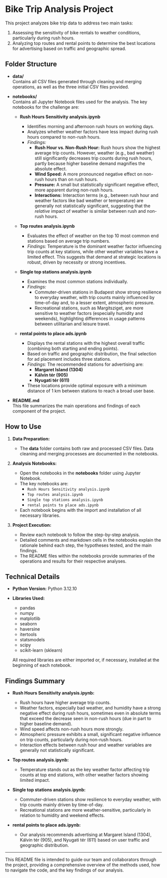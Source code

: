 # Bike Trip Analysis Project

This project analyzes bike trip data to address two main tasks:
1. Assessing the sensitivity of bike rentals to weather conditions, particularly during rush hours.
2. Analyzing top routes and rental points to determine the best locations for advertising based on traffic and geographic spread.

## Folder Structure

- **data/**  
  Contains all CSV files generated through cleaning and merging operations, as well as the three initial CSV files provided.

- **notebooks/**  
  Contains all Jupyter Notebook files used for the analysis. The key notebooks for the challenge are:
  
  - **Rush Hours Sensitivity analysis.ipynb**  
    - Identifies morning and afternoon rush hours on working days.
    - Analyzes whether weather factors have less impact during rush hours compared to non-rush hours.
    - *Findings:*
      - **Rush Hour vs. Non-Rush Hour:** Rush hours show the highest average trip counts. However, weather (e.g., bad weather) still significantly decreases trip counts during rush hours, partly because higher baseline demand magnifies the absolute effect.
      - **Wind Speed:** A more pronounced negative effect on non-rush hours than on rush hours.
      - **Pressure:** A small but statistically significant negative effect, more apparent during non-rush hours.
      - **Interactions:** Interaction terms (e.g., between rush hour and weather factors like bad weather or temperature) are generally not statistically significant, suggesting that the *relative* impact of weather is similar between rush and non-rush hours.
  
  - **Top routes analysis.ipynb**  
    - Evaluates the effect of weather on the top 10 most common end stations based on average trip numbers.
    - *Findings:* Temperature is the dominant weather factor influencing trip counts at key stations, while other weather variables have a limited effect. This suggests that demand at strategic locations is robust, driven by necessity or strong incentives.

  - **Single top stations analysis.ipynb**  
    - Examines the most common stations individually.
    - *Findings:*
      - Commuter-driven stations in Budapest show strong resilience to everyday weather, with trip counts mainly influenced by time-of-day and, to a lesser extent, atmospheric pressure.
      - Recreational stations, such as Margitsziget, are more sensitive to weather factors (especially humidity and weekends), highlighting differences in usage patterns between utilitarian and leisure travel.

  - **rental points to place ads.ipynb**  
    - Displays the rental stations with the highest overall traffic (combining both starting and ending points).
    - Based on traffic and geographic distribution, the final selection for ad placement includes three stations.
    - *Findings:* The recommended stations for advertising are:
      - **Margaret Island (1304)**
      - **Kálvin tér (905)**
      - **Nyugati tér (611)**
    - These locations provide optimal exposure with a minimum distance of 1 km between stations to reach a broad user base.

- **README.md**  
  This file summarizes the main operations and findings of each component of the project.

## How to Use

1. **Data Preparation:**
   - The **data** folder contains both raw and processed CSV files. Data cleaning and merging processes are documented in the notebooks.
  
2. **Analysis Notebooks:**
   - Open the notebooks in the **notebooks** folder using Jupyter Notebook.
   - The key notebooks are:
     - `Rush Hours Sensitivity analysis.ipynb`
     - `Top routes analysis.ipynb`
     - `Single top stations analysis.ipynb`
     - `rental points to place ads.ipynb`
   - Each notebook begins with the import and installation of all necessary libraries.
  
3. **Project Execution:**
   - Review each notebook to follow the step-by-step analysis.
   - Detailed comments and markdown cells in the notebooks explain the rationale behind each step, the hypotheses tested, and the main findings.
   - The README files within the notebooks provide summaries of the operations and results for their respective analyses.

## Technical Details

- **Python Version:** Python 3.12.10
- **Libraries Used:**
  - pandas
  - numpy
  - matplotlib
  - seaborn
  - haversine
  - itertools
  - statsmodels
  - scipy
  - scikit-learn (sklearn)
  
  All required libraries are either imported or, if necessary, installed at the beginning of each notebook.

## Findings Summary

- **Rush Hours Sensitivity analysis.ipynb:**
  - Rush hours have higher average trip counts.
  - Weather factors, especially bad weather, and humidity have a strong negative effect during rush hours, sometimes even in absolute terms that exceed the decrease seen in non-rush hours (due in part to higher baseline demand).
  - Wind speed affects non-rush hours more strongly.
  - Atmospheric pressure exhibits a small, significant negative influence on trip counts, particularly during non-rush hours.
  - Interaction effects between rush hour and weather variables are generally not statistically significant.

- **Top routes analysis.ipynb:**
  - Temperature stands out as the key weather factor affecting trip counts at top end stations, with other weather factors showing limited impact.

- **Single top stations analysis.ipynb:**
  - Commuter-driven stations show resilience to everyday weather, with trip counts mainly driven by time-of-day.
  - Recreational stations are more weather-sensitive, particularly in relation to humidity and weekend effects.

- **rental points to place ads.ipynb:**
  - Our analysis recommends advertising at Margaret Island (1304), Kálvin tér (905), and Nyugati tér (611) based on user traffic and geographic distribution.

---

This README file is intended to guide our team and collaborators through the project, providing a comprehensive overview of the methods used, how to navigate the code, and the key findings of our analysis.
